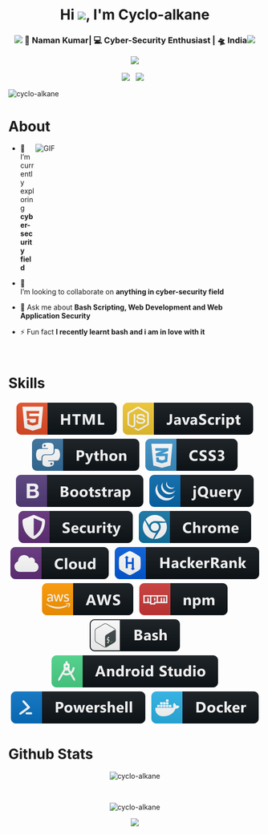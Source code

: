 
<h1 align="center">Hi <img src="https://media.giphy.com/media/hvRJCLFzcasrR4ia7z/giphy.gif" width="35px" />, I'm Cyclo-alkane</h1>
<div align="center">
<h3><img src="https://media.giphy.com/media/WUlplcMpOCEmTGBtBW/giphy.gif" width="30">
 🙎 Naman Kumar| 💻 Cyber-Security Enthusiast | 🛸 India<img src="https://media.giphy.com/media/WUlplcMpOCEmTGBtBW/giphy.gif" width="30"></h3>
 <img src="https://pronoun.cyou/x/y?subject=He&object=Him&height=20">
</div>
<p align='center'>
   <a href="https://www.linkedin.com/in/naman-kumar-a21653176/"><img height="30" src="https://cdn.jsdelivr.net/npm/simple-icons@3.10.0/icons/linkedin.svg"></a>&nbsp;&nbsp;
<a href="https://www.instagram.com/naman_kumar_np/"><img height="30" src="https://cdn.jsdelivr.net/npm/simple-icons@v3/icons/instagram.svg"></a>&nbsp;&nbsp;
<p align="left"> <img src="https://komarev.com/ghpvc/?username=cyclo-alkane" alt="cyclo-alkane" /> </p>


# About

<img align="right" height="270px" width="450px" alt="GIF" src="https://mir-s3-cdn-cf.behance.net/project_modules/1400_opt_1/ff357559590785.5a281d55b7337.gif" />


- 🔭 I’m currently exploring **cyber-security field**

- 👯 I’m looking to collaborate on **anything in cyber-security field**

- 💬 Ask me about **Bash Scripting, Web Development and Web Application Security**

- ⚡ Fun fact **I recently learnt bash and i am in love with it**
<br />

# Skills

<p align="center">
  <!-- For more icons please follow  https://github.com/MikeCodesDotNET/ColoredBadges -->
  <img src="https://raw.githubusercontent.com/cyclo-alkane/cyclo-alkane/master/svg/dev/languages/html.svg" alt="html" style="vertical-align:top; margin:4px">    
  <img src="https://raw.githubusercontent.com/cyclo-alkane/cyclo-alkane/master/svg/dev/languages/js.svg" alt="js" style="vertical-align:top; margin:4px">
  <img src="https://raw.githubusercontent.com/cyclo-alkane/cyclo-alkane/master/svg/dev/languages/python.svg" alt="python" style="vertical-align:top; margin:4px">
    <img src="https://raw.githubusercontent.com/cyclo-alkane/cyclo-alkane/master/svg/dev/languages/css3.svg" alt="css" style="vertical-align:top; margin:4px">
      <img src="https://raw.githubusercontent.com/cyclo-alkane/cyclo-alkane/master/svg/dev/frameworks/bootstrap.svg" alt="bootstrap" style="vertical-align:top; margin:4px">
      <img src="https://raw.githubusercontent.com/cyclo-alkane/cyclo-alkane/master/svg/dev/frameworks/jquery.svg" alt="jquery" style="vertical-align:top; margin:4px">
      <img src="https://raw.githubusercontent.com/cyclo-alkane/cyclo-alkane/master/svg/dev/misc/security.svg" alt="security" style="vertical-align:top; margin:4px">
  <img src="https://raw.githubusercontent.com/cyclo-alkane/cyclo-alkane/master/svg/dev/misc/chrome.svg" alt="chrome" style="vertical-align:top; margin:4px">
  <img src="https://raw.githubusercontent.com/cyclo-alkane/cyclo-alkane/master/svg/dev/misc/cloud.svg" alt="cloud" style="vertical-align:top; margin:4px">
  <img src="https://raw.githubusercontent.com/cyclo-alkane/cyclo-alkane/master/svg/dev/services/hackerrank.svg" alt="hackerrank" style="vertical-align:top; margin:4px">
  <img src="https://raw.githubusercontent.com/cyclo-alkane/cyclo-alkane/master/svg/dev/services/aws.svg" alt="aws" style="vertical-align:top; margin:4px">
  <img src="https://raw.githubusercontent.com/cyclo-alkane/cyclo-alkane/master/svg/dev/services/npm.svg" alt="npm" style="vertical-align:top; margin:4px">
  <img src="https://raw.githubusercontent.com/cyclo-alkane/cyclo-alkane/master/svg/dev/tools/bash.svg" alt="bash" style="vertical-align:top; margin:4px">
    <img src="https://raw.githubusercontent.com/cyclo-alkane/cyclo-alkane/master/svg/dev/tools/android_studio.svg" alt="android" style="vertical-align:top; margin:4px">
    <img src="https://raw.githubusercontent.com/cyclo-alkane/cyclo-alkane/master/svg/dev/tools/powershell.svg" alt="powershell" style="vertical-align:top; margin:4px">
    <img src="https://raw.githubusercontent.com/cyclo-alkane/cyclo-alkane/master/svg/dev/tools/docker.svg" alt="docker" style="vertical-align:top; margin:4px">

</p>

# Github Stats


<p align="center"> <img src="https://github-readme-stats-five-lyart.vercel.app/api?username=cyclo-alkane&show_icons=true&theme=dark&title_color=COLOR3" alt="cyclo-alkane" /> </p>
<br />
<p align="center"><img src="https://github-readme-stats.vercel.app/api/top-langs/?username=cyclo-alkane&langs_count=9&theme=dark&title_color=COLOR3" alt="cyclo-alkane"  /></p>
<p align="center"><img src="https://github-readme-stats.vercel.app/api/wakatime?username=cyclo-alkane"/>



